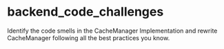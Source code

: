 # backend_code_challenges

Identify the code smells in the CacheManager Implementation and rewrite CacheManager following all the best practices you know.

